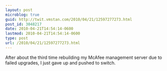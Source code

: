 ```yaml
---
layout: post
microblog: true
guid: http://twit.vmstan.com/2010/04/21/12597277273.html
post_id: 3048217
date: 2010-04-21T14:54:14-0600
lastmod: 2010-04-21T14:54:14-0600
type: post
url: /2010/04/21/12597277273.html
---
```

After about the third time rebuilding my McAfee management server due to failed upgrades, I just gave up and pushed to switch.
